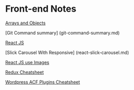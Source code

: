 # Front-end Notes


[Arrays and Objects](arrays-and-objects.md)

[Git Command summary] (git-command-summary.md)

[React JS](react.md)

[Slick Carousel With Responsive] (react-slick-carousel.md)

[React JS use Images](image.md)

[Redux Cheatsheet](redux-starter.md)

[Wordpress ACF Plugins Cheatsheet](wordpress-starter.md)

